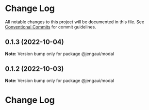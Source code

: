 # Change Log

All notable changes to this project will be documented in this file.
See [Conventional Commits](https://conventionalcommits.org) for commit guidelines.

## 0.1.3 (2022-10-04)

**Note:** Version bump only for package @jengaui/modal

## 0.1.2 (2022-10-03)

**Note:** Version bump only for package @jengaui/modal

# Change Log
